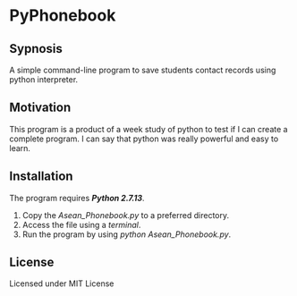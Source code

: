 # PyPhonebook

## Sypnosis
A simple command-line program to save students contact records using python interpreter.

## Motivation
This program is a product of a week study of python to test if I can create a complete program.
I can say that python was really powerful and easy to learn.

## Installation
The program requires **_Python 2.7.13_**.

1. Copy the *Asean_Phonebook.py* to a preferred directory.
2. Access the file using a *terminal*.
3. Run the program by using *python Asean_Phonebook.py*.

## License

Licensed under MIT License
